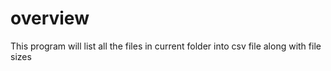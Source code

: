 
# overview
This program will list all the files in current folder into csv file along with file sizes 
